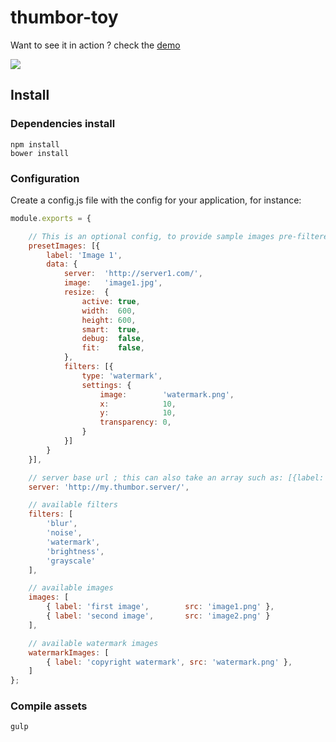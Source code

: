 # thumbor-toy

Want to see it in action ? check the [demo](http://plouc.github.io/thumbor-toy/)

[<img src="https://raw.github.com/plouc/thumbor-toy/master/doc/thumbor-toy-screenshot.jpg">](http://plouc.github.io/thumbor-toy/)

## Install

### Dependencies install

```
npm install
bower install
```

### Configuration

Create a config.js file with the config for your application, for instance:

```javascript
module.exports = {

    // This is an optional config, to provide sample images pre-filtered & resized
    presetImages: [{
        label: 'Image 1',
        data: {
            server:  'http://server1.com/',
            image:   'image1.jpg',
            resize:  {
                active: true,
                width:  600,
                height: 600,
                smart:  true,
                debug:  false,
                fit:    false,
            },
            filters: [{
                type: 'watermark',
                settings: {
                    image:        'watermark.png',
                    x:            10,
                    y:            10,
                    transparency: 0,
                }
            }]
        }
    }],

    // server base url ; this can also take an array such as: [{label: 'server1', 'url': 'http://server1.com'}, {label: 'server2', 'url': 'http://server2.com'}]
    server: 'http://my.thumbor.server/',

    // available filters
    filters: [
        'blur',
        'noise',
        'watermark',
        'brightness',
        'grayscale'
    ],

    // available images
    images: [
        { label: 'first image',        src: 'image1.png' },
        { label: 'second image',       src: 'image2.png' }
    ],

    // available watermark images
    watermarkImages: [
        { label: 'copyright watermark', src: 'watermark.png' },
    ]
};
```

### Compile assets

```
gulp
```
